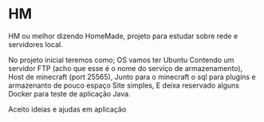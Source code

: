 # HM
HM ou melhor dizendo HomeMade, projeto para estudar sobre rede e servidores local. 

No projeto inicial teremos como;
OS vamos ter Ubuntu
  Contendo um servidor FTP (acho que esse é o nome do serviço de armazenamento), 
  Host de minecraft (port 25565), 
  Junto para o minecraft o sql para plugins e armazenanto de pouco espaço
  Site simples, 
  E deixa reservado alguns Docker para teste de aplicação Java.

Aceito ideias e ajudas em aplicação 
